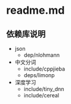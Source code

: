 # readme.md

## 依赖库说明

- json
  - dep/nlohmann
- 中文分词
  - include/cppjieba
  - deps/limonp
- 深度学习
  - include/tiny_dnn
  - include/cereal
